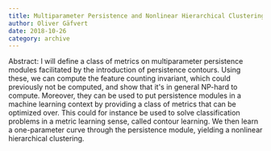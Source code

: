 ```yaml
---
title: Multiparameter Persistence and Nonlinear Hierarchical Clustering
author: Oliver Gäfvert
date: 2018-10-26
category: archive
---
```


Abstract: I will define a class of metrics on multiparameter persistence modules facilitated by the introduction of persistence contours. Using these, we can compute the feature counting invariant, which could previously not be computed, and show that it's in general NP-hard to compute. Moreover, they can be used to put persistence modules in a machine learning context by providing a class of metrics that can be optimized over. This could for instance be used to solve classification problems in a metric learning sense, called contour learning. We then learn a one-parameter curve through the persistence module, yielding a nonlinear hierarchical clustering. 

